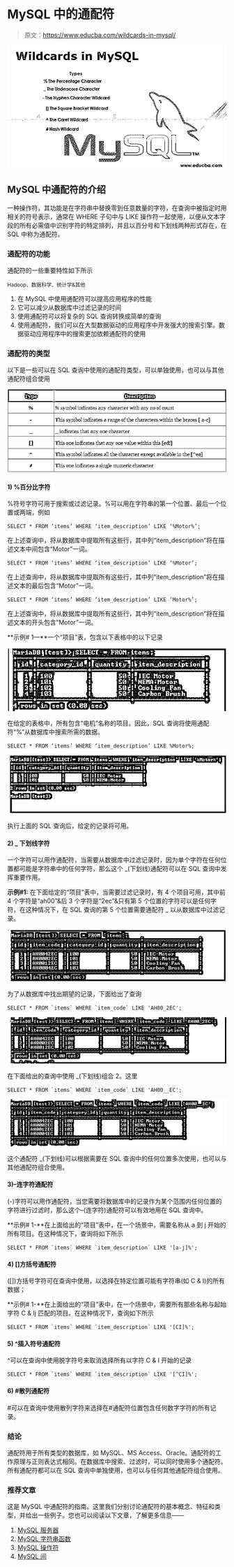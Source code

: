 # MySQL 中的通配符

> 原文：<https://www.educba.com/wildcards-in-mysql/>

![Wildcards in MySQL](img/b7f3368568c37732611d98297376f5fa.png)



## MySQL 中通配符的介绍

一种操作符，其功能是在字符串中替换零到任意数量的字符，在查询中被指定时用相关的符号表示，通常在 WHERE 子句中与 LIKE 操作符一起使用，以便从文本字段的所有必需值中识别字符的特定排列，并且以百分号和下划线两种形式存在，在 SQL 中称为通配符。

### 通配符的功能

通配符的一些重要特性如下所示

<small>Hadoop、数据科学、统计学&其他</small>

1.  在 MySQL 中使用通配符可以提高应用程序的性能
2.  它可以减少从数据库中过滤记录的时间
3.  使用通配符可以将复杂的 SQL 查询转换成简单的查询
4.  使用通配符，我们可以在大型数据驱动的应用程序中开发强大的搜索引擎。数据驱动应用程序中的搜索更加依赖通配符的使用

### 通配符的类型

以下是一些可以在 SQL 查询中使用的通配符类型，可以单独使用，也可以与其他通配符组合使用

![a](img/b42d14ca494dda66c68f8235c35b6080.png)



#### 1) %百分比字符

%符号字符可用于搜索或过滤记录。%可以用在字符串的第一个位置、最后一个位置或两端，例如

```
SELECT * FROM ‘items’ WHERE ‘item_description’ LIKE ‘%Motor%’;
```

在上述查询中，将从数据库中提取所有这些行，其中列“item_description”将在描述文本中间包含“Motor”一词。

```
SELECT * FROM ‘items’ WHERE ‘item_description’ LIKE ‘%Motor’;
```

在上述查询中，将从数据库中提取所有这些行，其中列“item_description”将在描述文本的最后包含“Motor”一词。

```
SELECT * FROM ‘items’ WHERE ‘item_description’ LIKE ‘Motor%’;
```

在上述查询中，将从数据库中提取所有这些行，其中列“item_description”将在描述文本的开头包含“Motor”一词。

**示例# 1—**一个“项目”表，包含以下表格中的以下记录

![Percentage Character](img/6cd39f9d395858cee0b5ff269eee6f2e.png)



在给定的表格中，所有包含“电机”名称的项目。因此，SQL 查询将使用通配符“%”从数据库中搜索所需的数据。

```
SELECT * FROM ‘items’ WHERE ‘item_description’ LIKE %Motor%;
```

![Percentage Character](img/5d6b7291a74e77cadcad3808ee6ecb0f.png)



执行上面的 SQL 查询后，给定的记录将可用。

#### 2) _ 下划线字符

一个字符可以用作通配符，当需要从数据库中过滤记录时，因为单个字符在任何位置都可能是字符串中的任何字符，那么这个 _(下划线)通配符可以在 SQL 查询中发挥重要作用。

**示例#1:** 在下面给定的“项目”表中，当需要过滤记录时，有 4 个项目可用，其中前 4 个字符是“ah00”&后 3 个字符是“2ec”&只有第 5 个位置的字符可以是任何字符，在这种情况下，在 SQL 查询的第 5 个位置需要通配符 _ 以从数据库中过滤记录。

![Underscore Character](img/6605621ae34fc0ba6c36d05b1025888b.png)



为了从数据库中找出期望的记录，下面给出了查询

```
SELECT * FROM `items` WHERE `item_code` LIKE 'AH00_2EC';
```

![Underscore Character](img/817e4d76cfd092bf72a7566ede90c6a2.png)



在下面给出的查询中使用 _(下划线)组合 2。这里

```
SELECT * FROM `items` WHERE `item_code` LIKE 'AH00__EC';
```

![wildcard (underscore)](img/06a18bb06a34464e8f7287262749579e.png)



这个通配符 _(下划线)可以根据需要在 SQL 查询中的任何位置多次使用，也可以与其他通配符组合使用。

#### 3)–连字符通配符

(-)字符可以用作通配符，当您需要将数据库中的记录作为某个范围内任何位置的字符进行过滤时，那么这个–(连字符)通配符可以有效地用在 SQL 查询中。

**示例# 1-**在上面给出的“项目”表中，在一个场景中，需要名称从 a 到 j 开始的所有项目。在这种情况下，查询将如下所示

```
SELECT * FROM `items` WHERE `item_description` LIKE '[a-j]%';
```

#### 4) []方括号通配符

([])方括号字符可在查询中使用，以选择在特定位置可能有字符串(如 C & I)的所有数据；

**示例# 1-**在上面给出的“项目”表中，在一个场景中，需要所有那些名称与起始字符 C & Ij 匹配的项目。在这种情况下，查询如下所示

```
SELECT * FROM `items` WHERE `item_description` LIKE '[CI]%';
```

#### 5) ^插入符号通配符

^可以在查询中使用脱字符号来取消选择所有以字符 C & I 开始的记录

```
SELECT * FROM `items` WHERE `item_description` LIKE '[^CI]%';
```

#### 6) #散列通配符

#可以在查询中使用散列字符来选择在#通配符位置包含任何数字字符的所有记录。

### 结论

通配符用于所有类型的数据库，如 MySQL、MS Access、Oracle。通配符的工作原理与正则表达式相同。在数据库中搜索、过滤时，可以同时使用多个通配符。所有通配符都可以在 SQL 查询中单独使用，也可以与任何其他通配符组合使用。

### 推荐文章

这是 MySQL 中通配符的指南。这里我们分别讨论通配符的基本概念、特征和类型，并给出一些例子。您也可以阅读以下文章，了解更多信息——

1.  [MySQL 服务器](https://www.educba.com/mysql-server/)
2.  [MySQL 字符串函数](https://www.educba.com/mysql-string-functions/)
3.  [MySQL 操作符](https://www.educba.com/mysql-operators/)
4.  [MySQL 间](https://www.educba.com/mysql-between/)





